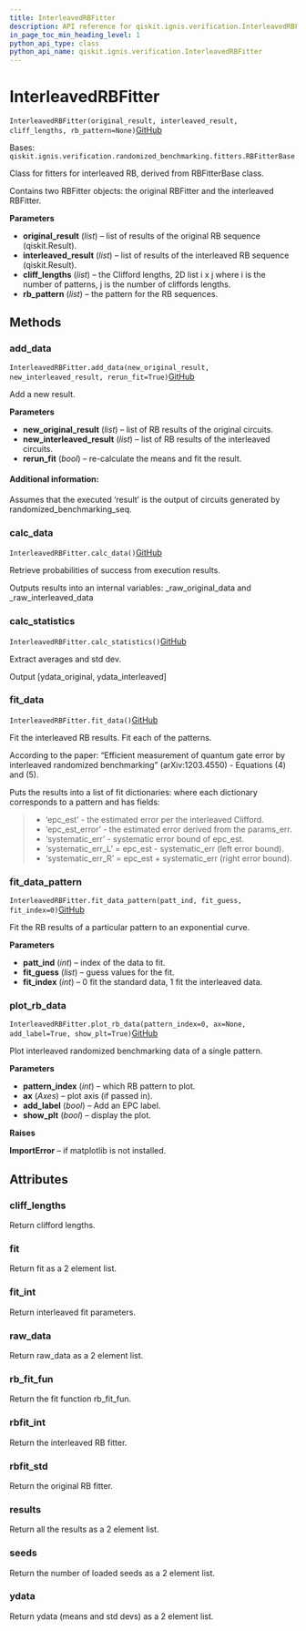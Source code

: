 ```yaml
---
title: InterleavedRBFitter
description: API reference for qiskit.ignis.verification.InterleavedRBFitter
in_page_toc_min_heading_level: 1
python_api_type: class
python_api_name: qiskit.ignis.verification.InterleavedRBFitter
---
```


# InterleavedRBFitter

<span id="qiskit.ignis.verification.InterleavedRBFitter" />

`InterleavedRBFitter(original_result, interleaved_result, cliff_lengths, rb_pattern=None)`[GitHub](https://github.com/qiskit-community/qiskit-ignis/tree/stable/0.7/qiskit/ignis/verification/randomized_benchmarking/fitters.py "view source code")

Bases: `qiskit.ignis.verification.randomized_benchmarking.fitters.RBFitterBase`

Class for fitters for interleaved RB, derived from RBFitterBase class.

Contains two RBFitter objects: the original RBFitter and the interleaved RBFitter.

**Parameters**

*   **original\_result** (*list*) – list of results of the original RB sequence (qiskit.Result).
*   **interleaved\_result** (*list*) – list of results of the interleaved RB sequence (qiskit.Result).
*   **cliff\_lengths** (*list*) – the Clifford lengths, 2D list i x j where i is the number of patterns, j is the number of cliffords lengths.
*   **rb\_pattern** (*list*) – the pattern for the RB sequences.

## Methods

### add\_data

<span id="qiskit.ignis.verification.InterleavedRBFitter.add_data" />

`InterleavedRBFitter.add_data(new_original_result, new_interleaved_result, rerun_fit=True)`[GitHub](https://github.com/qiskit-community/qiskit-ignis/tree/stable/0.7/qiskit/ignis/verification/randomized_benchmarking/fitters.py "view source code")

Add a new result.

**Parameters**

*   **new\_original\_result** (*list*) – list of RB results of the original circuits.
*   **new\_interleaved\_result** (*list*) – list of RB results of the interleaved circuits.
*   **rerun\_fit** (*bool*) – re-calculate the means and fit the result.

#### Additional information:

Assumes that the executed ‘result’ is the output of circuits generated by randomized\_benchmarking\_seq.

### calc\_data

<span id="qiskit.ignis.verification.InterleavedRBFitter.calc_data" />

`InterleavedRBFitter.calc_data()`[GitHub](https://github.com/qiskit-community/qiskit-ignis/tree/stable/0.7/qiskit/ignis/verification/randomized_benchmarking/fitters.py "view source code")

Retrieve probabilities of success from execution results.

Outputs results into an internal variables: \_raw\_original\_data and \_raw\_interleaved\_data

### calc\_statistics

<span id="qiskit.ignis.verification.InterleavedRBFitter.calc_statistics" />

`InterleavedRBFitter.calc_statistics()`[GitHub](https://github.com/qiskit-community/qiskit-ignis/tree/stable/0.7/qiskit/ignis/verification/randomized_benchmarking/fitters.py "view source code")

Extract averages and std dev.

Output \[ydata\_original, ydata\_interleaved]

### fit\_data

<span id="qiskit.ignis.verification.InterleavedRBFitter.fit_data" />

`InterleavedRBFitter.fit_data()`[GitHub](https://github.com/qiskit-community/qiskit-ignis/tree/stable/0.7/qiskit/ignis/verification/randomized_benchmarking/fitters.py "view source code")

Fit the interleaved RB results. Fit each of the patterns.

According to the paper: “Efficient measurement of quantum gate error by interleaved randomized benchmarking” (arXiv:1203.4550) - Equations (4) and (5).

Puts the results into a list of fit dictionaries: where each dictionary corresponds to a pattern and has fields:

> *   ‘epc\_est’ - the estimated error per the interleaved Clifford.
> *   ‘epc\_est\_error’ - the estimated error derived from the params\_err.
> *   ‘systematic\_err’ - systematic error bound of epc\_est.
> *   ‘systematic\_err\_L’ = epc\_est - systematic\_err (left error bound).
> *   ‘systematic\_err\_R’ = epc\_est + systematic\_err (right error bound).

### fit\_data\_pattern

<span id="qiskit.ignis.verification.InterleavedRBFitter.fit_data_pattern" />

`InterleavedRBFitter.fit_data_pattern(patt_ind, fit_guess, fit_index=0)`[GitHub](https://github.com/qiskit-community/qiskit-ignis/tree/stable/0.7/qiskit/ignis/verification/randomized_benchmarking/fitters.py "view source code")

Fit the RB results of a particular pattern to an exponential curve.

**Parameters**

*   **patt\_ind** (*int*) – index of the data to fit.
*   **fit\_guess** (*list*) – guess values for the fit.
*   **fit\_index** (*int*) – 0 fit the standard data, 1 fit the interleaved data.

### plot\_rb\_data

<span id="qiskit.ignis.verification.InterleavedRBFitter.plot_rb_data" />

`InterleavedRBFitter.plot_rb_data(pattern_index=0, ax=None, add_label=True, show_plt=True)`[GitHub](https://github.com/qiskit-community/qiskit-ignis/tree/stable/0.7/qiskit/ignis/verification/randomized_benchmarking/fitters.py "view source code")

Plot interleaved randomized benchmarking data of a single pattern.

**Parameters**

*   **pattern\_index** (*int*) – which RB pattern to plot.
*   **ax** (*Axes*) – plot axis (if passed in).
*   **add\_label** (*bool*) – Add an EPC label.
*   **show\_plt** (*bool*) – display the plot.

**Raises**

**ImportError** – if matplotlib is not installed.

## Attributes

<span id="qiskit.ignis.verification.InterleavedRBFitter.cliff_lengths" />

### cliff\_lengths

Return clifford lengths.

<span id="qiskit.ignis.verification.InterleavedRBFitter.fit" />

### fit

Return fit as a 2 element list.

<span id="qiskit.ignis.verification.InterleavedRBFitter.fit_int" />

### fit\_int

Return interleaved fit parameters.

<span id="qiskit.ignis.verification.InterleavedRBFitter.raw_data" />

### raw\_data

Return raw\_data as a 2 element list.

<span id="qiskit.ignis.verification.InterleavedRBFitter.rb_fit_fun" />

### rb\_fit\_fun

Return the fit function rb\_fit\_fun.

<span id="qiskit.ignis.verification.InterleavedRBFitter.rbfit_int" />

### rbfit\_int

Return the interleaved RB fitter.

<span id="qiskit.ignis.verification.InterleavedRBFitter.rbfit_std" />

### rbfit\_std

Return the original RB fitter.

<span id="qiskit.ignis.verification.InterleavedRBFitter.results" />

### results

Return all the results as a 2 element list.

<span id="qiskit.ignis.verification.InterleavedRBFitter.seeds" />

### seeds

Return the number of loaded seeds as a 2 element list.

<span id="qiskit.ignis.verification.InterleavedRBFitter.ydata" />

### ydata

Return ydata (means and std devs) as a 2 element list.

